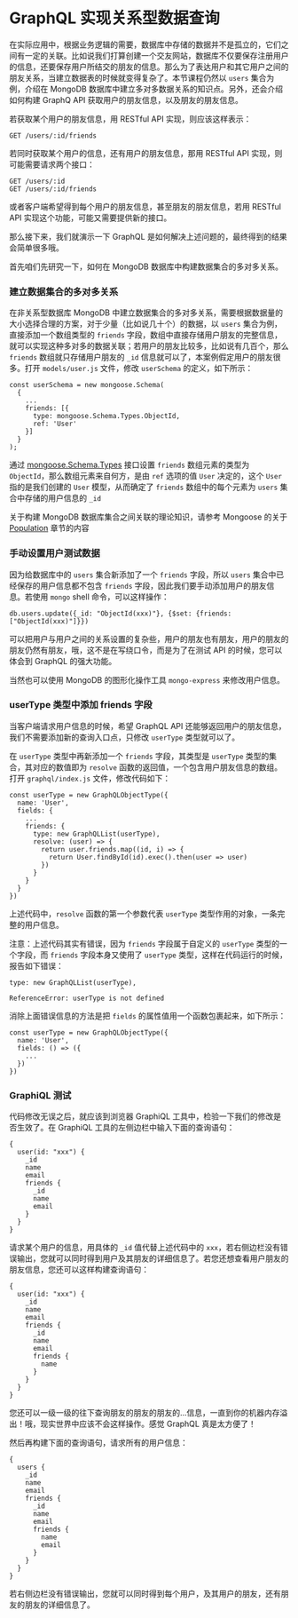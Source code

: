 # GraphQL 实现关系型数据查询

在实际应用中，根据业务逻辑的需要，数据库中存储的数据并不是孤立的，它们之间有一定的关联。比如说我们打算创建一个交友网站，数据库不仅要保存注册用户的信息，还要保存用户所结交的朋友的信息。那么为了表达用户和其它用户之间的朋友关系，当建立数据表的时候就变得复杂了。本节课程仍然以 `users` 集合为例，介绍在 MongoDB 数据库中建立多对多数据关系的知识点。另外，还会介绍如何构建 GraphQ API 获取用户的朋友信息，以及朋友的朋友信息。

若获取某个用户的朋友信息，用 RESTful API 实现，则应该这样表示：

```
GET /users/:id/friends
```

若同时获取某个用户的信息，还有用户的朋友信息，那用 RESTful API 实现，则可能需要请求两个接口：

```
GET /users/:id
GET /users/:id/friends
```

或者客户端希望得到每个用户的朋友信息，甚至朋友的朋友信息，若用 RESTful API 实现这个功能，可能又需要提供新的接口。

那么接下来，我们就演示一下 GraphQL 是如何解决上述问题的，最终得到的结果会简单很多哦。


首先咱们先研究一下，如何在 MongoDB 数据库中构建数据集合的多对多关系。

### 建立数据集合的多对多关系

在非关系型数据库 MongoDB 中建立数据集合的多对多关系，需要根据数据量的大小选择合理的方案，对于少量（比如说几十个）的数据，以 `users` 集合为例，直接添加一个数组类型的 `friends` 字段，数组中直接存储用户朋友的完整信息，就可以实现这种多对多的数据关联；若用户的朋友比较多，比如说有几百个，那么 `friends` 数组就只存储用户朋友的 `_id` 信息就可以了，本案例假定用户的朋友很多。打开 `models/user.js` 文件，修改 `userSchema` 的定义，如下所示：

```
const userSchema = new mongoose.Schema(
  {
    ...
    friends: [{
      type: mongoose.Schema.Types.ObjectId,
      ref: 'User'
    }]
  }
);
```

通过 [mongoose.Schema.Types](http://mongoosejs.com/docs/api.html#schema_Schema.Types) 接口设置 `friends` 数组元素的类型为 `ObjectId`，那么数组元素来自何方，是由 `ref` 选项的值 `User` 决定的，这个 `User` 指的是我们创建的 `User` 模型，从而确定了 `friends` 数组中的每个元素为 `users` 集合中存储的用户信息的 `_id`

关于构建 MongoDB 数据库集合之间关联的理论知识，请参考 Mongoose 的关于 [Population](http://mongoosejs.com/docs/populate.html) 章节的内容


### 手动设置用户测试数据

因为给数据库中的 `users` 集合新添加了一个 `friends` 字段，所以 `users` 集合中已经保存的用户信息都不包含 `friends` 字段，因此我们要手动添加用户的朋友信息。若使用 `mongo` shell 命令，可以这样操作：

```
db.users.update({_id: "ObjectId(xxx)"}, {$set: {friends: ["ObjectId(xxx)"]}})
```

可以把用户与用户之间的关系设置的复杂些，用户的朋友也有朋友，用户的朋友的朋友仍然有朋友，哦，这不是在写绕口令，而是为了在测试 API 的时候，您可以体会到 GraphQL 的强大功能。

当然也可以使用 MongoDB 的图形化操作工具 `mongo-express` 来修改用户信息。


### userType 类型中添加 friends 字段

当客户端请求用户信息的时候，希望 GraphQL API 还能够返回用户的朋友信息，我们不需要添加新的查询入口点，只修改 `userType` 类型就可以了。

在 `userType` 类型中再新添加一个 `friends` 字段，其类型是 `userType` 类型的集合，其对应的数值即为 `resolve` 函数的返回值，一个包含用户朋友信息的数组。打开 `graphql/index.js` 文件，修改代码如下：

```
const userType = new GraphQLObjectType({
  name: 'User',
  fields: {
    ...
    friends: {
      type: new GraphQLList(userType),
      resolve: (user) => {
        return user.friends.map((id, i) => {
          return User.findById(id).exec().then(user => user)
        })
      }
    }
  }
})
```

上述代码中，`resolve` 函数的第一个参数代表 `userType` 类型作用的对象，一条完整的用户信息。

注意：上述代码其实有错误，因为 `friends` 字段属于自定义的 `userType` 类型的一个字段，而 `friends` 字段本身又使用了 `userType` 类型，这样在代码运行的时候，报告如下错误：

```
type: new GraphQLList(userType),
                            ^
ReferenceError: userType is not defined
```

消除上面错误信息的方法是把 `fields` 的属性值用一个函数包裹起来，如下所示：

```
const userType = new GraphQLObjectType({
  name: 'User',
  fields: () => ({
    ...
  })
})
```


### GraphiQL 测试

代码修改无误之后，就应该到浏览器 GraphiQL 工具中，检验一下我们的修改是否生效了。在 GraphiQL 工具的左侧边栏中输入下面的查询语句：

```
{
  user(id: "xxx") {
    _id
    name
    email
    friends {
      _id
      name
      email
    }
  }
}
```

请求某个用户的信息，用具体的 `_id` 值代替上述代码中的 `xxx`，若右侧边栏没有错误输出，您就可以同时得到用户及其朋友的详细信息了。若您还想查看用户朋友的朋友信息，您还可以这样构建查询语句：

```
{
  user(id: "xxx") {
    _id
    name
    email
    friends {
      _id
      name
      email
      friends {
        name
      }
    }
  }
}
```

您还可以一级一级的往下查询朋友的朋友的朋友的...信息，一直到你的机器内存溢出！哦，现实世界中应该不会这样操作。感觉 GraphQL 真是太方便了！

然后再构建下面的查询语句，请求所有的用户信息：

```
{
  users {
    _id
    name
    email
    friends {
      _id
      name
      email
      friends {
        name
        email
      }
    }
  }
}
```

若右侧边栏没有错误输出，您就可以同时得到每个用户，及其用户的朋友，还有朋友的朋友的详细信息了。
